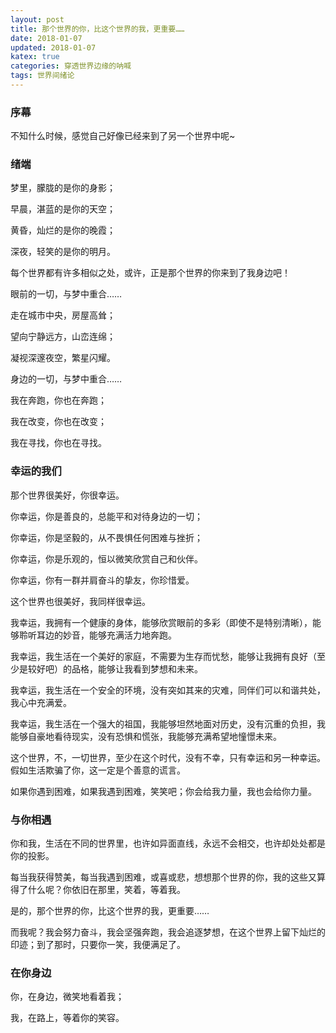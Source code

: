 ```yaml
---
layout: post
title: 那个世界的你，比这个世界的我，更重要……
date: 2018-01-07
updated: 2018-01-07
katex: true
categories: 穿透世界边缘的呐喊
tags: 世界间绪论
---
```


### 序幕

不知什么时候，感觉自己好像已经来到了另一个世界中呢~

<!-- more -->

### 绪端

梦里，朦胧的是你的身影；

早晨，湛蓝的是你的天空；

黄昏，灿烂的是你的晚霞；

深夜，轻笑的是你的明月。


每个世界都有许多相似之处，或许，正是那个世界的你来到了我身边吧！


眼前的一切，与梦中重合……

走在城市中央，房屋高耸；

望向宁静远方，山峦连绵；

凝视深邃夜空，繁星闪耀。


身边的一切，与梦中重合……

我在奔跑，你也在奔跑；

我在改变，你也在改变；

我在寻找，你也在寻找。


### 幸运的我们

那个世界很美好，你很幸运。

你幸运，你是善良的，总能平和对待身边的一切；

你幸运，你是坚毅的，从不畏惧任何困难与挫折；

你幸运，你是乐观的，恒以微笑欣赏自己和伙伴。

你幸运，你有一群并肩奋斗的挚友，你珍惜爱。


这个世界也很美好，我同样很幸运。

我幸运，我拥有一个健康的身体，能够欣赏眼前的多彩（即使不是特别清晰），能够聆听耳边的妙音，能够充满活力地奔跑。

我幸运，我生活在一个美好的家庭，不需要为生存而忧愁，能够让我拥有良好（至少是较好吧）的品格，能够让我看到梦想和未来。

我幸运，我生活在一个安全的环境，没有突如其来的灾难，同伴们可以和谐共处，我心中充满爱。

我幸运，我生活在一个强大的祖国，我能够坦然地面对历史，没有沉重的负担，我能够自豪地看待现实，没有恐惧和慌张，我能够充满希望地憧憬未来。


这个世界，不，一切世界，至少在这个时代，没有不幸，只有幸运和另一种幸运。假如生活欺骗了你，这一定是个善意的谎言。

如果你遇到困难，如果我遇到困难，笑笑吧；你会给我力量，我也会给你力量。


### 与你相遇

你和我，生活在不同的世界里，也许如异面直线，永远不会相交，也许却处处都是你的投影。

每当我获得赞美，每当我遇到困难，或喜或悲，想想那个世界的你，我的这些又算得了什么呢？你依旧在那里，笑着，等着我。

是的，那个世界的你，比这个世界的我，更重要……


而我呢？我会努力奋斗，我会坚强奔跑，我会追逐梦想，在这个世界上留下灿烂的印迹；到了那时，只要你一笑，我便满足了。


### 在你身边

你，在身边，微笑地看着我；

我，在路上，等着你的笑容。